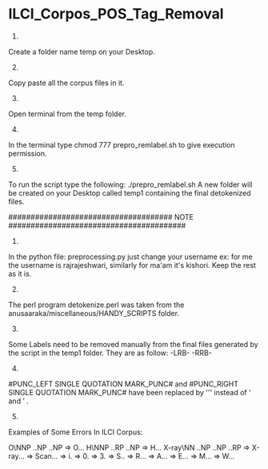 # ILCI_Corpos_POS_Tag_Removal

1.
Create a folder name temp on your Desktop.

2.
Copy paste all the corpus files in it.

3.
Open terminal from the temp folder.

4.
In the terminal type 
	chmod 777 prepro_remlabel.sh
to give execution permission.

5.
To run the script type the following:
	./prepro_remlabel.sh
A new folder will be created on your Desktop called temp1 containing the final detokenized files.

##################################### NOTE ########################################

1. 
In the python file: preprocessing.py just change your username 
 ex: for me the username is rajrajeshwari, similarly for ma'am it's kishori. Keep the rest as it is.
 
2. 
The perl program detokenize.perl was taken from the anusaaraka/miscellaneous/HANDY_SCRIPTS folder.

3. 
Some Labels need to be removed manually from the final files generated by the script in the temp1 folder.
They are as follow:
-LRB-
-RRB-

4. 
#PUNC_LEFT SINGLE QUOTATION MARK_PUNC# and #PUNC_RIGHT SINGLE QUOTATION MARK_PUNC# have been replaced by '\'' instead of ‘ and ’ . 

5. 
Examples of Some Errors In ILCI Corpus:

O\NNP .\.NP .\.NP => O...
H\NNP .\.RP .\.NP => H...
X-ray\NN .\.NP .\.NP .\.RP => X-ray...
 => Scan...
 => i.
 => 0.
 => 3.
 => S..
 => R...
 => A...
 => E...
 => M...
 => W...
